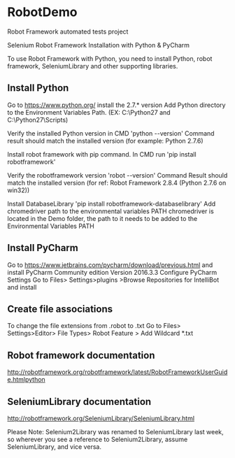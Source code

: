# RobotDemo
Robot Framework automated tests project


Selenium Robot Framework Installation with Python & PyCharm

To use Robot Framework with Python, you need to install Python, robot framework, SeleniumLibrary and other supporting libraries.


## Install Python
Go to  https://www.python.org/  install the 2.7.* version
Add Python directory to the Environment Variables Path. (EX: C:\Python27 and C:\Python27\Scripts)


Verify the installed Python version in CMD
'python --version' 
Command result should match the installed version (for example: Python 2.7.6)

Install robot framework with pip command. In CMD run
'pip install robotframework'

Verify the  robotframework version
'robot --version'
Command Result should match the installed version (for ref: Robot Framework 2.8.4 (Python 2.7.6 on win32))


Install DatabaseLibrary
'pip install robotframework-databaselibrary'
Add chromedriver path to the environmental variables PATH
chromedriver is located in the Demo folder, the path to it needs to be added to the Environmental Variables  PATH


## Install PyCharm
Go to https://www.jetbrains.com/pycharm/download/previous.html and install PyCharm Community edition Version 2016.3.3
Configure PyCharm Settings
Go to Files> Settings>plugins >Browse Repositories for IntelliBot and install


##  Create file associations
To change the file extensions  from  .robot  to .txt
Go to Files> Settings>Editor> File Types> Robot Feature > Add Wildcard *.txt


## Robot framework documentation

http://robotframework.org/robotframework/latest/RobotFrameworkUserGuide.htmlpython 


## SeleniumLibrary documentation

http://robotframework.org/SeleniumLibrary/SeleniumLibrary.html

Please Note: Selenium2Library was renamed to SeleniumLibrary last week, so wherever you see a reference to Selenium2Library, assume SeleniumLibrary, and vice versa.
